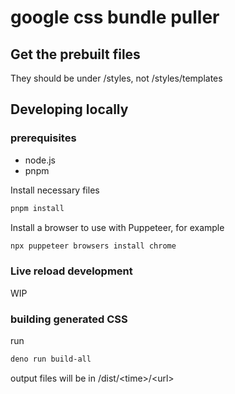 # google css bundle puller

## Get the prebuilt files

They should be under /styles, not /styles/templates

## Developing locally

### prerequisites

- node.js
- pnpm

Install necessary files

```bash
pnpm install
```

Install a browser to use with Puppeteer, for example

```bash
npx puppeteer browsers install chrome
```

### Live reload development

WIP

### building generated CSS

run

```bash
deno run build-all
```

output files will be in /dist/\<time>/\<url>
